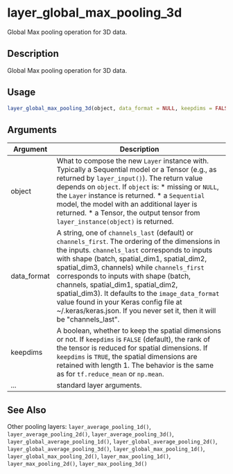 # layer_global_max_pooling_3d


Global Max pooling operation for 3D data.




## Description

Global Max pooling operation for 3D data.





## Usage
```r
layer_global_max_pooling_3d(object, data_format = NULL, keepdims = FALSE, ...)
```




## Arguments


Argument      |Description
------------- |----------------
object | What to compose the new ``Layer`` instance with. Typically a Sequential model or a Tensor (e.g., as returned by ``layer_input()``). The return value depends on ``object``. If ``object`` is:   *  missing or `NULL`, the `Layer` instance is returned.  *  a `Sequential` model, the model with an additional layer is returned.  *  a Tensor, the output tensor from `layer_instance(object)` is returned.
data_format | A string, one of ``channels_last`` (default) or ``channels_first``. The ordering of the dimensions in the inputs. ``channels_last`` corresponds to inputs with shape (batch, spatial_dim1, spatial_dim2, spatial_dim3, channels) while ``channels_first`` corresponds to inputs with shape (batch, channels, spatial_dim1, spatial_dim2, spatial_dim3). It defaults to the ``image_data_format`` value found in your Keras config file at ~/.keras/keras.json. If you never set it, then it will be "channels_last".
keepdims | A boolean, whether to keep the spatial dimensions or not. If ``keepdims`` is ``FALSE`` (default), the rank of the tensor is reduced for spatial dimensions. If ``keepdims`` is ``TRUE``, the spatial dimensions are retained with length 1. The behavior is the same as for ``tf.reduce_mean`` or ``np.mean``.
... | standard layer arguments.







## See Also

Other pooling layers: 
`layer_average_pooling_1d()`,
`layer_average_pooling_2d()`,
`layer_average_pooling_3d()`,
`layer_global_average_pooling_1d()`,
`layer_global_average_pooling_2d()`,
`layer_global_average_pooling_3d()`,
`layer_global_max_pooling_1d()`,
`layer_global_max_pooling_2d()`,
`layer_max_pooling_1d()`,
`layer_max_pooling_2d()`,
`layer_max_pooling_3d()`



